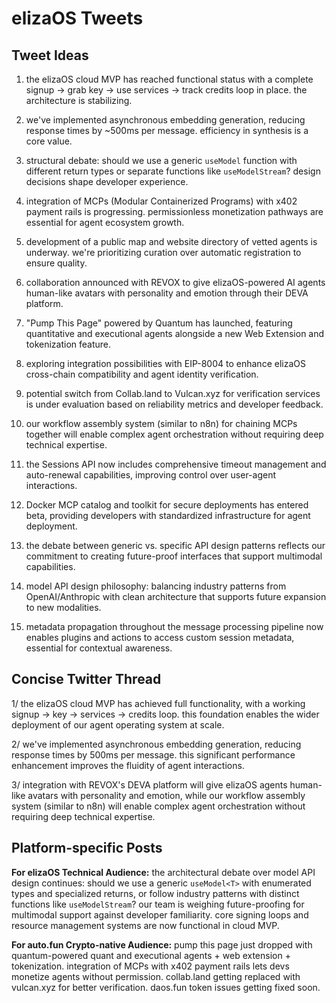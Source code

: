 # elizaOS Tweets

## Tweet Ideas

1. the elizaOS cloud MVP has reached functional status with a complete signup → grab key → use services → track credits loop in place. the architecture is stabilizing.

2. we've implemented asynchronous embedding generation, reducing response times by ~500ms per message. efficiency in synthesis is a core value.

3. structural debate: should we use a generic `useModel` function with different return types or separate functions like `useModelStream`? design decisions shape developer experience.

4. integration of MCPs (Modular Containerized Programs) with x402 payment rails is progressing. permissionless monetization pathways are essential for agent ecosystem growth.

5. development of a public map and website directory of vetted agents is underway. we're prioritizing curation over automatic registration to ensure quality.

6. collaboration announced with REVOX to give elizaOS-powered AI agents human-like avatars with personality and emotion through their DEVA platform.

7. "Pump This Page" powered by Quantum has launched, featuring quantitative and executional agents alongside a new Web Extension and tokenization feature.

8. exploring integration possibilities with EIP-8004 to enhance elizaOS cross-chain compatibility and agent identity verification.

9. potential switch from Collab.land to Vulcan.xyz for verification services is under evaluation based on reliability metrics and developer feedback.

10. our workflow assembly system (similar to n8n) for chaining MCPs together will enable complex agent orchestration without requiring deep technical expertise.

11. the Sessions API now includes comprehensive timeout management and auto-renewal capabilities, improving control over user-agent interactions.

12. Docker MCP catalog and toolkit for secure deployments has entered beta, providing developers with standardized infrastructure for agent deployment.

13. the debate between generic vs. specific API design patterns reflects our commitment to creating future-proof interfaces that support multimodal capabilities.

14. model API design philosophy: balancing industry patterns from OpenAI/Anthropic with clean architecture that supports future expansion to new modalities.

15. metadata propagation throughout the message processing pipeline now enables plugins and actions to access custom session metadata, essential for contextual awareness.

## Concise Twitter Thread

1/ the elizaOS cloud MVP has achieved full functionality, with a working signup → key → services → credits loop. this foundation enables the wider deployment of our agent operating system at scale.

2/ we've implemented asynchronous embedding generation, reducing response times by 500ms per message. this significant performance enhancement improves the fluidity of agent interactions.

3/ integration with REVOX's DEVA platform will give elizaOS agents human-like avatars with personality and emotion, while our workflow assembly system (similar to n8n) will enable complex agent orchestration without requiring deep technical expertise.

## Platform-specific Posts

**For elizaOS Technical Audience:**
the architectural debate over model API design continues: should we use a generic `useModel<T>` with enumerated types and specialized returns, or follow industry patterns with distinct functions like `useModelStream`? our team is weighing future-proofing for multimodal support against developer familiarity. core signing loops and resource management systems are now functional in cloud MVP.

**For auto.fun Crypto-native Audience:**
pump this page just dropped with quantum-powered quant and executional agents + web extension + tokenization. integration of MCPs with x402 payment rails lets devs monetize agents without permission. collab.land getting replaced with vulcan.xyz for better verification. daos.fun token issues getting fixed soon.